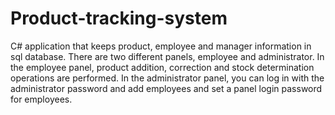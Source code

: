 # Product-tracking-system
C# application that keeps product, employee and manager information in sql database. There are two different panels, employee and administrator. In the employee panel, product addition, correction and stock determination operations are performed. In the administrator panel, you can log in with the administrator password and add employees and set a panel login password for employees. 

